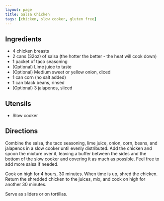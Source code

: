 ```yaml
---
layout: page
title: Salsa Chicken
tags: [chicken, slow cooker, gluten free]
---
```


## Ingredients
* 4 chicken breasts
* 2 cans (32oz) of salsa (the hotter the better - the heat will cook down)
* 1 packet of taco seasoning
* (Optional) Lime juice to taste
* (Optional) Medium sweet or yellow onion, diced
* 1 can corn (no salt added)
* 1 can black beans, rinsed
* (Optional) 3 jalapenos, sliced

## Utensils
* Slow cooker

## Directions
Combine the salsa, the taco seasoning, lime juice, onion, corn, beans, and jalapenos in a slow cooker until evenly distributed. Add the chicken and spoon the mixture over it, leaving a buffer between the sides and the bottom of the slow cooker and covering it as much as possible. Feel free to add more salsa if needed.

Cook on high for 4 hours, 30 minutes. When time is up, shred the chicken. Return the shredded chicken to the juices, mix, and cook on high for another 30 minutes.

Serve as sliders or on tortillas.
